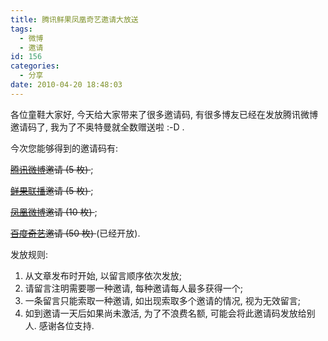 ```yaml
---
title: 腾讯鲜果凤凰奇艺邀请大放送
tags:
  - 微博
  - 邀请
id: 156
categories:
  - 分享
date: 2010-04-20 18:48:03
---
```


<!-- more -->各位童鞋大家好, 今天给大家带来了很多邀请码, 有很多博友已经在发放腾讯微博邀请码了, 我为了不奥特曼就全数赠送啦 :-D .

今次您能够得到的邀请码有:

<del>[腾讯微博](http://t.qq.com/ray-chow)邀请 (5 枚) </del>;

<del>[鲜果联播](http://bo.xianguo.com/1030498)邀请 (5 枚) </del>;

<del>[凤凰微博](http://t.ifeng.com/raychow)邀请 (10 枚) </del>;

<del>[百度奇艺](http://www.qiyi.com/)邀请 (50 枚) </del> (已经开放).

发放规则:

1. 从文章发布时开始, 以留言顺序依次发放;
2. 请留言注明需要哪一种邀请, 每种邀请每人最多获得一个;
3. 一条留言只能索取一种邀请, 如出现索取多个邀请的情况, 视为无效留言;
4. 如到邀请一天后如果尚未激活, 为了不浪费名额, 可能会将此邀请码发放给别人.
感谢各位支持.
